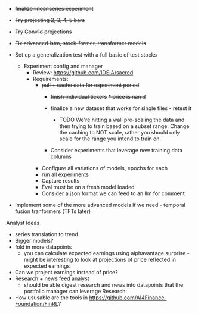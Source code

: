* ~~finalize linear series experiment~~
* ~~Try projecting 2, 3, 4, 5 bars~~
* ~~Try Conv1d projections~~
* ~~Fix advanced lstm, stock-former, transformer models~~
  

* Set up a generalization test with a full basic of test stocks
  * Experiment config and manager
    * ~~Review: https://github.com/IDSIA/sacred~~
    * Requirements:
      * ~~pull + cache data for experiment period~~
        * ~~finish individual tickers~~
          ~~* price is nan :(~~
        * finalize a new dataset that works for single files - retest it
          * TODO We're hitting a wall pre-scaling the data and then trying to
            train based on a subset range. Change the caching to NOT scale, rather you
            should only scale for the range you intend to train on.
          
        * Consider experiments that leverage new training data columns
      * Configure all variations of models, epochs for each
      * run all experiments
      * Capture results
      * Eval must be on a fresh model loaded
      * Consider a json format we can feed to an llm for comment
* Implement some of the more advanced models if we need - temporal fusion tranformers (TFTs later)

Analyst Ideas
* series translation to trend
* Bigger models?
* fold in more datapoints
  * you can calculate expected earnings using alphavantage surprise - might be interesting to look at projections of price reflected in expected earnings
* Can we project earnings instead of price?
* Research + news feed analyst 
  * should be able digest research and news into datapoints that the portfolio manager can leverage
Research:
* How ususable are the tools in https://github.com/AI4Finance-Foundation/FinRL?